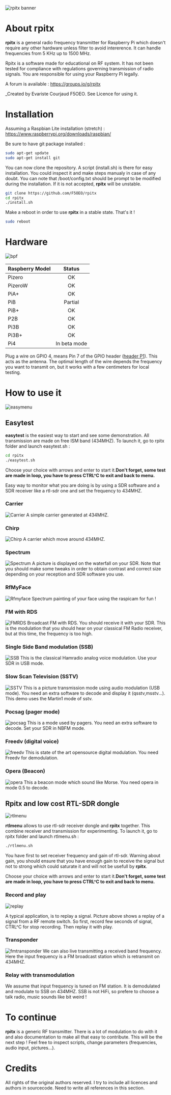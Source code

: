 ![rpitx banner](/doc/rpitxlogo.png)
# About rpitx
**rpitx** is a general radio frequency transmitter for Raspberry Pi which doesn't require any other hardware unless filter to avoid intererence. It can handle frequencies from 5 KHz up to 1500 MHz.

Rpitx is a software made for educational on RF system. It has not been tested for compliance with regulations governing transmission of radio signals. You are responsible for using your Raspberry Pi legally.

A forum is available : https://groups.io/g/rpitx

_Created by Evariste Courjaud F5OEO. See Licence for using it.

# Installation

Assuming a Raspbian Lite installation (stretch) : https://www.raspberrypi.org/downloads/raspbian/

Be sure to have git package installed :
```sh
sudo apt-get update
sudo apt-get install git
```
You can now clone the repository. A script (install.sh) is there for easy installation. You could inspect it and make steps manualy in case of any doubt. You can note that /boot/config.txt should be prompt to be modified during the installation. If it is not accepted, **rpitx** will be unstable.  

```sh
git clone https://github.com/F5OEO/rpitx
cd rpitx
./install.sh
```
Make a reboot in order to use **rpitx** in a stable state.
That's it !
```sh
sudo reboot
```

# Hardware
![bpf](/doc/bpf-warning.png)

| Raspberry Model      | Status  |
| ---------------------|:-------:|
| Pizero|OK|
| PizeroW|OK|
| PiA+|OK|
| PiB|Partial|
| PiB+|OK|
| P2B|OK|
| Pi3B|OK|
| Pi3B+|OK|
| Pi4|In beta mode|

Plug a wire on GPIO 4, means Pin 7 of the GPIO header ([header P1](http://elinux.org/RPi_Low-level_peripherals#General_Purpose_Input.2FOutput_.28GPIO.29)). This acts as the antenna. The optimal length of the wire depends the frequency you want to transmit on, but it works with a few centimeters for local testing.

# How to use it
![easymenu](/doc/easymenu.png)
## Easytest
**easytest** is the easiest way to start and see some demonstration. All transmission are made on free ISM band (434MHZ).
To launch it, go to rpitx folder and launch easytest.sh :
```sh
cd rpitx
./easytest.sh
```
Choose your choice with arrows and enter to start it.**Don't forget, some test are made in loop, you have to press CTRL^C to exit and back to menu.**

Easy way to monitor what you are doing is by using a SDR software and a SDR receiver like a rtl-sdr one and set the frequency to 434MHZ.

### Carrier ### 
![Carrier](/doc/Tunerpitx.png)
A simple carrier generated at 434MHZ. 

### Chirp ### 
![Chirp](/doc/chirprpitx.png)
A carrier which move around 434MHZ.

### Spectrum ###
![Spectrum](/doc/spectrumrpitx.png)
A picture is displayed on the waterfall on your SDR. Note that you should make some tweaks in order to obtain contrast and correct size depending on your reception and SDR software you use.

### RfMyFace ###
![Rfmyface](/doc/rfmyface.png)
Spectrum painting of your face using the raspicam for fun !

### FM with RDS ###
![FMRDS](/doc/fmrds.png)
Broadcast FM with RDS. You should receive it with your SDR. This is the modulation that you should hear on your classical FM Radio receiver, but at this time, the frequency is too high.

### Single Side Band modulation (SSB) ###
![SSB](/doc/ssbrpitx.png)
This is the classical Hamradio analog voice modulation. Use your SDR in USB mode.

### Slow Scan Television (SSTV) ###
![SSTV](/doc/sstvrpitx.JPG)
This is a picture transmission mode using audio modulation (USB mode). You need an extra software to decode and display it (qsstv,msstv...). This demo uses the Martin1 mode of sstv.


### Pocsag (pager mode) ###
![pocsag](/doc/pocsagrpitx.JPG)
This is a mode used by pagers. You need an extra software to decode. Set your SDR in NBFM mode.

### Freedv (digital voice) ###
![freedv](/doc/freedvrpitx.JPG)
This is state of the art opensource digital modulation. You need Freedv for demodulation.

### Opera (Beacon) ###
![opera](/doc/operarpitx.JPG)
This a beacon mode which sound like Morse. You need opera in mode 0.5 to decode.

## Rpitx and low cost RTL-SDR dongle ##
![rtlmenu](/doc/rlsdrmenu.png)

**rtlmenu** allows to use rtl-sdr receiver dongle and **rpitx** together. This combine receiver and transmission for experimenting. 
To launch it, go to rpitx folder and launch rtlmenu.sh :
```sh
./rtlmenu.sh
```
You have first to set receiver frequency and gain of rtl-sdr. Warning about gain, you should ensure that you have enough gain to receive the signal but not to strong which could saturate it and will not be usefull by **rpitx**.

Choose your choice with arrows and enter to start it.**Don't forget, some test are made in loop, you have to press CTRL^C to exit and back to menu.**


### Record and play ###
![replay](/doc/replay.png)

A typical application, is to replay a signal. Picture above shows a replay of a signal from a RF remote switch.
So first, record few seconds of signal, CTRL^C for stop recording. Then replay it with play.

### Transponder ###
![fmtransponder](/doc/fmtransponder.png)
We can also live transmitting a received band frequency. Here the input frequency is a FM broadcast station which is retransmit on 434MHZ.

### Relay with transmodulation ###
We assume that input frequency is tuned on FM station. It is demodulated and modulate to SSB on 434MHZ. SSB is not HiFi, so prefere to choose a talk radio, music sounds like bit weird !


# To continue
**rpitx** is a generic RF transmitter. There is a lot of modulation to do with it and also documentation to make all that easy to contribute. This will be the next step ! Feel free to inspect scripts, change parameters (frequencies, audio input, pictures...). 

# Credits
All rights of the original authors reserved.
I try to include all licences and authors in sourcecode. Need to write all references in this section.  
